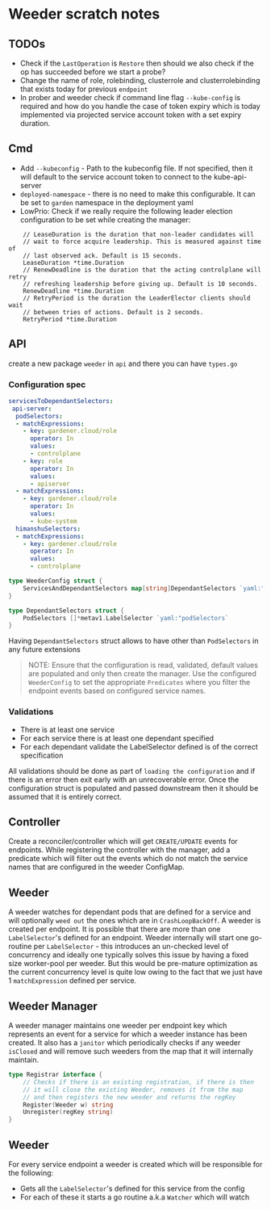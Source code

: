 
# Weeder scratch notes
## TODOs
* Check if the `LastOperation` is `Restore` then should we also check if the op has succeeded before we start a probe?
* Change the name of role, rolebinding, clusterrole and clusterrolebinding that exists today for previous `endpoint`
* In prober and weeder check if command line flag `--kube-config` is required and how do you handle the case of token expiry which is today implemented via projected service account token with a set expiry duration.

## Cmd
* Add `--kubeconfig` -  Path to the kubeconfig file. If not specified, then it will default to the service account token to connect to the kube-api-server
* `deployed-namespace` - there is no need to make this configurable. It can be set to `garden` namespace in the deployment yaml
* LowPrio: Check if we really require the following leader election configuration to be set while creating the manager:
```
    // LeaseDuration is the duration that non-leader candidates will
	// wait to force acquire leadership. This is measured against time of
	// last observed ack. Default is 15 seconds.
	LeaseDuration *time.Duration
	// RenewDeadline is the duration that the acting controlplane will retry
	// refreshing leadership before giving up. Default is 10 seconds.
	RenewDeadline *time.Duration
	// RetryPeriod is the duration the LeaderElector clients should wait
	// between tries of actions. Default is 2 seconds.
	RetryPeriod *time.Duration
 ```

## API

create a new package `weeder` in `api` and there you can have `types.go`

### Configuration spec

```yaml
servicesToDependantSelectors:
 api-server:
  podSelectors:
  - matchExpressions:
    - key: gardener.cloud/role
      operator: In
      values:
      - controlplane
    - key: role
      operator: In
      values:
      - apiserver
  - matchExpressions:
    - key: gardener.cloud/role
      operator: In
      values:
      - kube-system
  himanshuSelectors:
  - matchExpressions:
    - key: gardener.cloud/role
      operator: In
      values:
      - controlplane
```
    
```go
type WeederConfig struct {
    ServicesAndDependantSelectors map[string]DependantSelectors `yaml:"servicesAndDependantSelectors`
}

type DependantSelectors struct {
    PodSelectors []*metav1.LabelSelector `yaml:"podSelectors`
}
```
Having `DependantSelectors` struct allows to have other than `PodSelectors` in any future extensions

> NOTE: Ensure that the configuration is read, validated, default values are populated and only then create the manager. Use the configured `WeederConfig` to set the appropriate `Predicates` where you filter the endpoint events based on configured service names.

### Validations
* There is at least one service
* For each service there is at least one dependant specified
* For each dependant validate the LabelSelector defined is of the correct specification

All validations should be done as part of `loading the configuration` and if there is an error then exit early with an unrecoverable error.
Once the configuration struct is populated and passed downstream then it should be assumed that it is entirely correct.

## Controller

Create a reconciler/controller which will get `CREATE/UPDATE` events for endpoints. While registering the controller with
the manager, add a predicate which will filter out the events which do not match the service names that are configured in
the weeder ConfigMap.

## Weeder

A weeder watches for dependant pods that are defined for a service and will optionally `weed out` 
the ones which are in `CrashLoopBackOff`. A weeder is created per endpoint. It is possible that there are more than
one `LabelSelector`'s defined for an endpoint. Weeder internally will start one go-routine per `LabelSelector` - 
this introduces an un-checked level of concurrency and ideally one typically solves this issue by having 
a fixed size worker-pool per weeder. But this would be pre-mature optimization as the current concurrency level
is quite low owing to the fact that we just have 1 `matchExpression` defined per service.

## Weeder Manager

A weeder manager maintains one weeder per endpoint key which represents an event
for a service for which a weeder instance has been created.
It also has a `janitor` which periodically checks if any weeder `isClosed` and will 
remove such weeders from the map that it will internally maintain.

```go
type Registrar interface {
	// Checks if there is an existing registration, if there is then
	// it will close the existing Weeder, removes it from the map
	// and then registers the new weeder and returns the regKey
    Register(Weeder w) string
	Unregister(regKey string)
}
```

## Weeder

For every service endpoint a weeder is created which will be responsible
for the following:
* Gets all the `LabelSelector`'s defined for this service from the config
* For each of these it starts a go routine a.k.a `Watcher` which will watch
